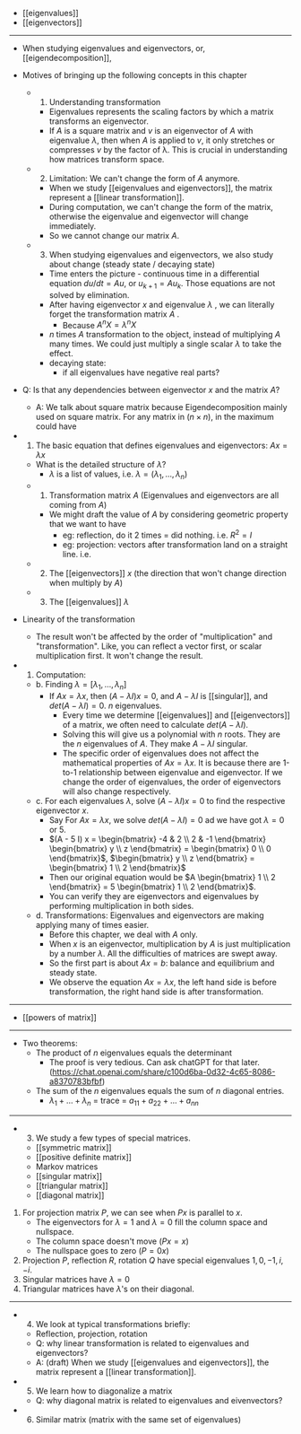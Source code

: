 - [[eigenvalues]]
- [[eigenvectors]]

---

- When studying eigenvalues and eigenvectors, or, [[eigendecomposition]], 

- Motives of bringing up the following concepts in this chapter 
	- 1. Understanding transformation
		- Eigenvalues represents the scaling factors by which a matrix transforms an eigenvector.
		- If $A$ is a square matrix and $v$ is an eigenvector of $A$ with eigenvalue $λ$, then when $A$ is applied to $v$, it only stretches or compresses $v$ by the factor of λ. This is crucial in understanding how matrices transform space.
	- 2. Limitation: We can't change the form of $A$ anymore. 
		- When we study [[eigenvalues and eigenvectors]], the matrix represent a [[linear transformation]]. 
		- During computation, we can't change the form of the matrix, otherwise the eigenvalue and eigenvector will change immediately. 
		- So we cannot change our matrix $A$. 
	- 3. When studying eigenvalues and eigenvectors, we also study about change (steady state / decaying state)
		- Time enters the picture - continuous time in a differential equation $du/dt = Au$, or $u_{k+1} = Au_k$. Those equations are not solved by elimination.
		- After having eigenvector $x$ and eigenvalue $\lambda$ , we can literally forget the transformation matrix $A$ .
			- Because $A^nX = \lambda^nX$
		- $n$ times $A$ transformation to the object, instead of multiplying $A$ many times. We could just multiply a single scalar $\lambda$ to take the effect. 
		- decaying state:
			- if all eigenvalues have negative real parts?

- Q: Is that any dependencies between eigenvector $x$ and the matrix $A$? 
	- A: We talk about square matrix because Eigendecomposition mainly used on square matrix. For any matrix in $(n \times n)$, in the maximum could have 

- 1. The basic equation that defines eigenvalues and eigenvectors: $Ax = \lambda x$
	- What is the detailed structure of $\lambda$? 
		- $\lambda$ is a list of values, i.e. $\lambda = ( \lambda_1 , \dots , \lambda_n)$
	- 1. Transformation matrix $A$ (Eigenvalues and eigenvectors are all coming from $A$) 
		- We might draft the value of $A$ by considering geometric property that we want to have
			- eg: reflection, do it 2 times = did nothing. i.e. $R^2 = I$ 
			- eg: projection: vectors after transformation land on a straight line. i.e. 
	- 2. The [[eigenvectors]] $x$ (the direction that won't change direction when multiply by $A$)
	- 3. The [[eigenvalues]] $\lambda$

- Linearity of the transformation
	- The result won't be affected by the order of "multiplication" and "transformation". Like, you can reflect a vector first, or scalar multiplication first. It won't change the result. 

- 1. Computation:
	- b. Finding $\lambda = [\lambda_1, \dots, \lambda_n]$
		- If $Ax = \lambda x$, then $(A - \lambda I)x = 0$, and $A - \lambda I$ is [[singular]], and $det(A - \lambda I) = 0$. $n$ eigenvalues. 
			- Every time we determine [[eigenvalues]] and [[eigenvectors]] of a matrix, we often need to calculate $det(A - \lambda I)$.
			- Solving this will give us a polynomial with $n$ roots. They are the $n$ eigenvalues of $A$. They make $A -\lambda I$ singular. 
			- The specific order of eigenvalues does not affect the mathematical properties of $Ax = \lambda x$. It is because there are 1-to-1 relationship between eigenvalue and eigenvector. If we change the order of eigenvalues, the order of eigenvectors will also change respectively. 
	- c. For each eigenvalues $\lambda$, solve $(A - \lambda I)x = 0$ to find the respective eigenvector $x$. 
		- Say For $Ax = \lambda x$, we solve $det(A - \lambda I) = 0$ ad we have got $\lambda = 0$ or $5$. 
		- $(A - 5 I) x = \begin{bmatrix}  -4 & 2 \\ 2 & -1  \end{bmatrix}  \begin{bmatrix} y \\ z  \end{bmatrix} =  \begin{bmatrix}  0 \\ 0 \end{bmatrix}$, $\begin{bmatrix} y \\ z  \end{bmatrix}  =  \begin{bmatrix}  1 \\ 2 \end{bmatrix}$  
		- Then our original equation would be $A \begin{bmatrix}  1 \\ 2 \end{bmatrix} = 5 \begin{bmatrix}  1 \\ 2 \end{bmatrix}$. 
		- You can verify they are eigenvectors and eigenvalues by performing multiplication in both sides. 
	- d. Transformations: Eigenvalues and eigenvectors are making applying many of times easier. 
		- Before this chapter, we deal with $A$ only. 
		- When $x$ is an eigenvector, multiplication by $A$ is just multiplication by a number $\lambda$. All the difficulties of matrices are swept away. 
		- So the first part is about $Ax = b$: balance and equilibrium and steady state. 
		- We observe the equation $Ax = \lambda x$, the left hand side is before transformation, the right hand side is after transformation. 

---

- [[powers of matrix]]


---

- Two theorems:
	- The product of $n$ eigenvalues equals the determinant
		- The proof is very tedious. Can ask chatGPT for that later. (https://chat.openai.com/share/c100d6ba-0d32-4c65-8086-a8370783bfbf)
	- The sum of the $n$ eigenvalues equals the sum of $n$ diagonal entries. 
		- $\lambda_1 + \dots + \lambda_n$ = trace = $a_{11} + a_{22} + \dots + a_{nn}$


---


- 3. We study a few types of special matrices.
	- [[symmetric matrix]]
	- [[positive definite matrix]]
	- Markov matrices
	- [[singular matrix]]
	- [[triangular matrix]]
	- [[diagonal matrix]]

1. For projection matrix $P$, we can see when $Px$ is parallel to $x$. 
	- The eigenvectors for $\lambda = 1$ and $\lambda = 0$ fill the column space and nullspace. 
	- The column space doesn't move ($Px = x$)
	- The nullspace goes to zero ($P= 0x$)
2. Projection $P$, reflection $R$, rotation $Q$ have special eigenvalues $1,0, -1, i, -i$. 
3. Singular matrices have $\lambda = 0$
4. Triangular matrices have $\lambda$'s on their diagonal.

---

- 4. We look at typical transformations briefly: 
	- Reflection, projection, rotation
	- Q: why linear transformation is related to eigenvalues and eigenvectors?
	- A: (draft) When we study [[eigenvalues and eigenvectors]], the matrix represent a [[linear transformation]]. 


- 5. We learn how to diagonalize a matrix
	- Q: why diagonal matrix is related to eigenvalues and eivenvectors?

- 6. Similar matrix (matrix with the same set of eigenvalues)